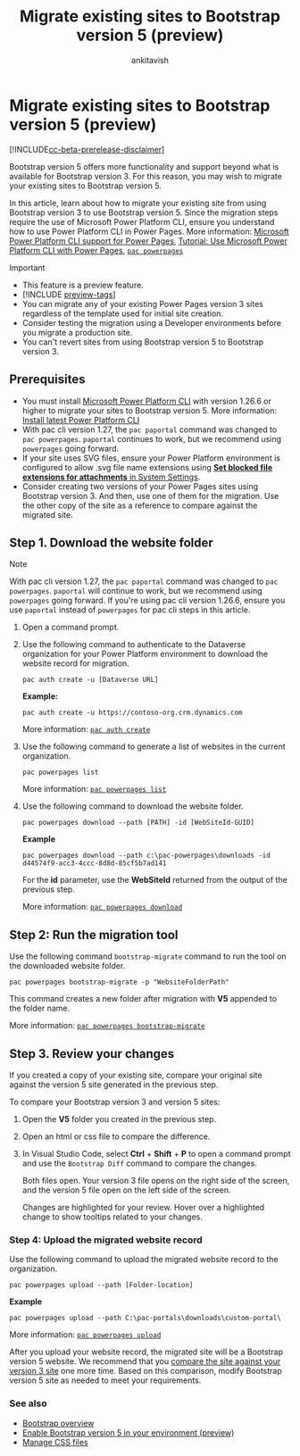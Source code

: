 ﻿---
title: Migrate existing sites to Bootstrap version 5 (preview)
description: Learn how to migrate your Power Pages sites to Bootstrap version 5.
author: ankitavish 
ms.topic: how-to
ms.custom: 
ms.date: 09/20/2023
ms.subservice:
ms.author: avishwakarma 
ms.reviewer: kkendrick
contributors:
    - ProfessorKendrick
---

# Migrate existing sites to Bootstrap version 5 (preview)

[!INCLUDE[cc-beta-prerelease-disclaimer](../includes/cc-beta-prerelease-disclaimer.md)]

Bootstrap version 5 offers more functionality and support beyond what is available for Bootstrap version 3. For this reason, you may wish to migrate your existing sites to Bootstrap version 5.

In this article, learn about how to migrate your existing site from using Bootstrap version 3 to use Bootstrap version 5. Since the migration steps require the use of Microsoft Power Platform CLI, ensure you understand how to use Power Platform CLI in Power Pages. More information: [Microsoft Power Platform CLI support for Power Pages](power-platform-cli.md), [Tutorial: Use Microsoft Power Platform CLI with Power Pages](power-platform-cli-tutorial.md), [`pac powerpages`](/power-platform/developer/cli/reference/powerpages)

> [!IMPORTANT]
> - This feature is a preview feature.
> - [!INCLUDE [preview-tags](../includes/cc-preview-features-definition.md)]
> - You can migrate any of your existing Power Pages version 3 sites regardless of the template used for initial site creation.
> - Consider testing the migration using a Developer environments before you migrate a production site.
> - You can't revert sites from using Bootstrap version 5 to Bootstrap version 3.

## Prerequisites

- You must install [Microsoft Power Platform CLI](/power-platform/developer/cli/introduction#install-using-power-platform-tools-for-visual-studio-code) with version 1.26.6 or higher to migrate your sites to Bootstrap version 5. More information: [Install latest Power Platform CLI](/power-platform/developer/cli/introduction#update-power-platform-cli-for-windowsmacoslinux)
- With pac cli version 1.27, the `pac paportal` command was changed to `pac powerpages`. `paportal` continues to work, but we recommend using `powerpages` going forward.
- If your site uses SVG files, ensure your Power Platform environment is configured to allow .svg file name extensions using [**Set blocked file extensions for attachments** in System Settings](/power-platform/admin/system-settings-dialog-box-general-tab).
- Consider creating two versions of your Power Pages sites using Bootstrap version 3. And then, use one of them for the migration. Use the other copy of the site as a reference to compare against the migrated site.

## Step 1. Download the website folder

> [!NOTE]
> With pac cli version 1.27, the `pac paportal` command was changed to `pac powerpages`. `paportal` will continue to work, but we recommend using `powerpages` going forward. If you're using pac cli version 1.26.6, ensure you use `paportal` instead of `powerpages` for pac cli steps in this article.

1. Open a command prompt.

1. Use the following command to authenticate to the Dataverse organization for your Power Platform environment to download the website record for migration.

    `pac auth create -u [Dataverse URL]`
    
    **Example:**
    
    `pac auth create -u https://contoso-org.crm.dynamics.com`

    More information: [`pac auth create`](/power-platform/developer/cli/reference/auth)

1. Use the following command to generate a list of websites in the current organization.

    `pac powerpages list`

    More information: [`pac powerpages list`](/power-platform/developer/cli/reference/powerpages#pac-powerpages-list)

1. Use the following command to download the website folder.

    `pac powerpages download --path [PATH] -id [WebSiteId-GUID]`
    
    **Example**
    
    `pac powerpages download --path c:\pac-powerpages\downloads -id
    d44574f9-acc3-4ccc-8d8d-85cf5b7ad141`
    
    For the **id** parameter, use the **WebSiteId** returned from the output of the previous step.

    More information: [`pac powerpages download`](/power-platform/developer/cli/reference/powerpages#pac-powerpages-download)

## Step 2: Run the migration tool

Use the following command `bootstrap-migrate` command to run the tool on the downloaded website folder.

`pac powerpages bootstrap-migrate -p "WebsiteFolderPath"`

This command creates a new folder after migration with **V5** appended to the folder name. 

More information: [`pac powerpages bootstrap-migrate`](/power-platform/developer/cli/reference/powerpages#pac-powerpages-bootstrap-migrate)

## Step 3. Review your changes

If you created a copy of your existing site, compare your original site against the version 5 site generated in the previous step.

To compare your Bootstrap version 3 and version 5 sites:

1. Open the **V5** folder you created in the previous step.

1. Open an html or css file to compare the difference.

1. In Visual Studio Code, select **Ctrl** + **Shift** + **P** to open a command prompt and use the `Bootstrap Diff` command to compare the changes.

    Both files open. Your version 3 file opens on the right side of the screen, and the version 5 file open on the left side of the screen.

    Changes are highlighted for your review. Hover over a highlighted change to show tooltips related to your changes.

### Step 4: Upload the migrated website record

Use the following command to upload the migrated website record to the organization.

`pac powerpages upload --path [Folder-location]`

**Example**

`pac powerpages upload --path C:\pac-portals\downloads\custom-portal\`

More information: [`pac powerpages upload`](/power-platform/developer/cli/reference/powerpages#pac-powerpages-upload)

After you upload your website record, the migrated site will be a Bootstrap version 5 website. We recommend that you [compare the site against your version 3 site](#step-3-review-your-changes) one more time. Based on this comparison, modify Bootstrap version 5 site as needed to meet your requirements.

### See also

- [Bootstrap overview](bootstrap-overview.md)
- [Enable Bootstrap version 5 in your environment (preview)](bootstrap-version-5.md)
- [Manage CSS files](manage-css.md)
